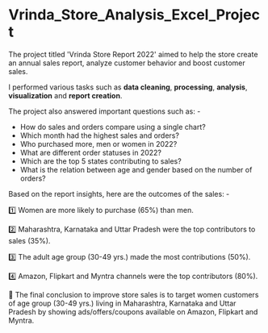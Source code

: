 # Vrinda_Store_Analysis_Excel_Project

  The project titled 'Vrinda Store Report 2022' aimed to help the store create an annual sales report, analyze customer behavior and boost customer sales.

I performed various tasks such as **data cleaning**, **processing**, **analysis**, **visualization** and **report creation**.

The project also answered important questions such as: -
- How do sales and orders compare using a single chart?
- Which month had the highest sales and orders?
- Who purchased more, men or women in 2022?
- What are different order statuses in 2022?
- Which are the top 5 states contributing to sales?
- What is the relation between age and gender based on the number of orders?

 Based on the report insights, here are the outcomes of the sales: -

 1️⃣ Women are more likely to purchase (65%) than men.
 
 2️⃣ Maharashtra, Karnataka and Uttar Pradesh were the top contributors to sales (35%).
 
 3️⃣ The adult age group (30-49 yrs.) made the most contributions (50%).
 
 4️⃣ Amazon, Flipkart and Myntra channels were the top contributors (80%).

🎯 The final conclusion to improve store sales is to target women customers of age group (30-49 yrs.) living in Maharashtra, Karnataka and Uttar Pradesh by showing ads/offers/coupons available on Amazon, Flipkart and Myntra.
